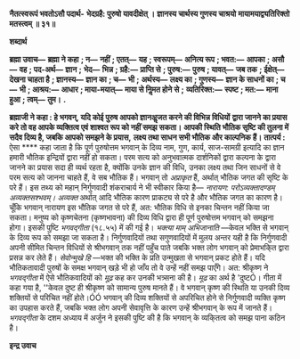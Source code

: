 **नैतत्स्वरूपं भवतोऽसौ पदार्थ-** **भेदग्रहै: पुरुषो यावदीक्षेत् ।** **ज्ञानस्य चार्थस्य गुणस्य चाश्रयो** **मायामयाद्व्यतिरिक्तो मतस्त्वम् ॥ ३१॥** 

**शब्दार्थ** 

**ब्रह्मा उवाच—** **ब्रह्मा ने कहा** **; न—** **नहीं** **; एतत्—** **यह** **; स्वरूपम्—** **अनित्य रूप** **; भवत:—** **आपका** **; असौ—** **वह** **; पद-अर्थ—** **ज्ञान** **;** **भेद—** **भिन्न** **; ग्रहै:—** **प्राप्ति से** **; पुरुष:—** **पुरुष** **; यावत्—** **जब तक** **; ईक्षेत्—** **देखना चाहता है** **; ज्ञानस्य—** **ज्ञान का** **; च—** **भी** **;** **अर्थस्य—** **लक्ष्य का** **; गुणस्य—** **ज्ञान के साधनों का** **; च—** **भी** **; आश्रय:—** **आधार** **; माया-मयात्—** **माया से निॢमत होने से** **;** **व्यतिरिक्त:—** **स्पष्ट** **; मत:—** **माना हुआ** **; त्वम्—** **तुम।** **.** 

**ब्रह्माजी ने कहा : हे भगवन्, यदि कोई पुरुष आपको ज्ञानअॢजत करने की विभिन्न विधियों** **द्वारा जानने का प्रयास करे तो वह आपके व्यक्तित्व एवं शाश्वत रूप को नहीं समझ सकता।** **आपकी स्थिति भौतिक सृष्टि की तुलना में सदैव दिव्य है, जबकि आपको समझने के प्रयास,** **लक्ष्य तथा साधन सभी भौतिक और काल्पनिक हैं।** **तात्पर्य :** ऐसा **** कहा जाता है कि पूर्ण पुरुषोत्तम भगवान् के दिव्य नाम, गुण, कार्य, साज-सामग्री इत्यादि का ज्ञान हमारी भौतिक इन्द्रियों द्वारा नहीं हो सकता। परम सत्य को अनुभवात्मक दार्शनिकों द्वारा कल्पना के द्वारा जानने का प्रयास सदा ही व्यर्थ रहता है, क्योंकि उनके ज्ञान की विधि, उनका लक्ष्य तथा जिन साधनों से वे परम सत्य को जानना चाहते हैं, वे सब भौतिक हैं। भगवान् तो *अप्राकृत*  हैं, अर्थात् भौतिक जगत की सृष्टि के परे हैं। इस तथ्य को महान् निर्गुणवादी शंकराचार्य ने भी स्वीकार किया है— *नारायण: परोऽव्यक्तादण्डम् अव्यक्तसश्भवम्। अव्यक्त* अर्थात् आदि भौतिक कारण प्राकट्य से परे है और भौतिक जगत का कारण है। चूँकि भगवान् नारायण इस भौतिक जगत से परे हैं, अत: भौतिक विधि से इनका चिन्तन नहीं किया जा सकता। मनुष्य को कृष्णचेतना (कृष्णभावना) की दिव्य विधि द्वारा ही पूर्ण पुरुषोत्तम भगवान् को समझना होगा। इसकी पुष्टि *भगवद्गीता* (१८.५५) में की गई है। *भक्त्या माम् अभिजानाति* —केवल भक्ति से भगवान् के दिव्य रूप को समझा जा सकता है। निर्गुणवादियों तथा सगुणवादियों में मुलय अन्तर यही है कि निर्गुणवादी अपनी सीमित चिन्तन विधियों से श्रीभगवान् तक नहीं पहुँच पाते जबकि भक्त लोग भगवान् को प्रेमाभकि्त द्वारा प्रसन्न कर लेते हैं। *सेवोन्मुखे हि* —भक्त की भक्ति के प्रति उन्मुखता से भगवान् प्रकट होते हैं। यदि भौतिकतावादी पुरुषों के समक्ष भगवान् खड़े भी हो जाँय तो वे उन्हें नहीं समझ पाएँगे। अत: श्रीकृष्ण ने *भगवद्गीता* में ऐसे भौतिकवादियों को *मूढ़* कह कर उनकी भत्र्सना की है। *मूढ* का अर्थ है 'दुष्टÓ। गीता में कहा गया है, ''केवल दुष्ट ही श्रीकृष्ण को सामान्य पुरुष मानते हैं। वे भगवान् कृष्ण की स्थिति या उनकी दिव्य शक्तियों से परिचित नहीं होते।ÓÓ भगवान् की दिव्य शक्तियों से अपरिचित होने से निर्गुणवादी व्यक्ति कृष्ण का उपहास करते हैं, जबकि भक्त लोग अपनी सेवावृत्ति के कारण उन्हें श्रीभगवान् के रूप में जानते हैं। *भगवद्गीता* के दशम अध्याय में अर्जुन ने इसकी पुष्टि की है कि भगवान् के व्यकि्तत्व को समझ पाना कठिन है।  

**इन्द्र उवाच** 